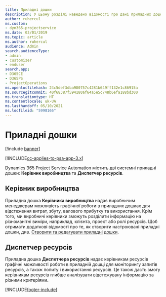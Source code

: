 ```yaml
---
title: Приладні дошки
description: У цьому розділі наведено відомості про дані приладних дошок для звітування, включених до програми Dynamics 365 Project Service Automation.
author: ruhercul
ms.custom:
- dyn365-projectservice
ms.date: 03/01/2019
ms.topic: article
ms.author: ruhercul
audience: Admin
search.audienceType:
- admin
- customizer
- enduser
search.app:
- D365CE
- D365PS
- ProjectOperations
ms.openlocfilehash: 24c5def3dba980757c4281b649ff132e1c86915a
ms.sourcegitcommit: 40f68387f594180af64a5e5c748b6efa188bd300
ms.translationtype: HT
ms.contentlocale: uk-UA
ms.lasthandoff: 05/10/2021
ms.locfileid: "5998166"
---
```

# <a name="dashboards"></a>Приладні дошки

[!include [banner](../includes/psa-now-project-operations.md)]

[!INCLUDE[cc-applies-to-psa-app-3.x](../includes/cc-applies-to-psa-app-3x.md)]

Dynamics 365 Project Service Automation містить дві системні приладні дошки: **Керівник виробництва** та **Диспетчер ресурсів**.

## <a name="practice-manager"></a>Керівник виробництва 

Приладна дошка **Керівника виробництва** надає виробничим менеджерам можливість графічної роботи в приладних дошках для відстеження витрат, збуту, валового прибутку та використання. Крім того, ми виробничі керівники зможуть розділити інформацію на різноманітні виміри, наприклад, клієнта, проект або ролі ресурсів. Щоб отримати додаткові відомості про те, як створити настроювані приладні дошки, див. [Створити та редагувати приладні дошки](/dynamics365/customerengagement/on-premises/customize/create-edit-dashboards).

## <a name="resource-manager"></a>Диспетчер ресурсів 

Приладна дошка **Диспетчера ресурсів** надає керівникам ресурсів графічні можливості роботи в приладній дошці для моніторингу запитів ресурсів, а також попиту і використання ресурсів. Це також дасть змогу керівникам ресурсів глибше аналізувати відстежувану інформацію за різними критеріями.


[!INCLUDE[footer-include](../includes/footer-banner.md)]